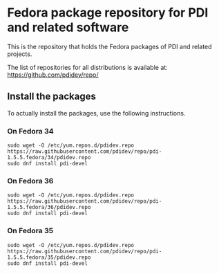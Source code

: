 # Fedora package repository for PDI and related software

This is the repository that holds the Fedora packages of PDI and related projects.

The list of repositories for all distributions is available at: https://github.com/pdidev/repo/

## Install the packages

To actually install the packages, use the following instructions.

### On Fedora 34

```
sudo wget -O /etc/yum.repos.d/pdidev.repo https://raw.githubusercontent.com/pdidev/repo/pdi-1.5.5.fedora/34/pdidev.repo
sudo dnf install pdi-devel
```
### On Fedora 36

```
sudo wget -O /etc/yum.repos.d/pdidev.repo https://raw.githubusercontent.com/pdidev/repo/pdi-1.5.5.fedora/36/pdidev.repo
sudo dnf install pdi-devel
```
### On Fedora 35

```
sudo wget -O /etc/yum.repos.d/pdidev.repo https://raw.githubusercontent.com/pdidev/repo/pdi-1.5.5.fedora/35/pdidev.repo
sudo dnf install pdi-devel
```


